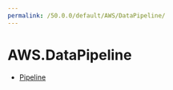 ```yaml
---
permalink: /50.0.0/default/AWS/DataPipeline/
---
```


# AWS.DataPipeline



* [Pipeline](Pipeline.md)